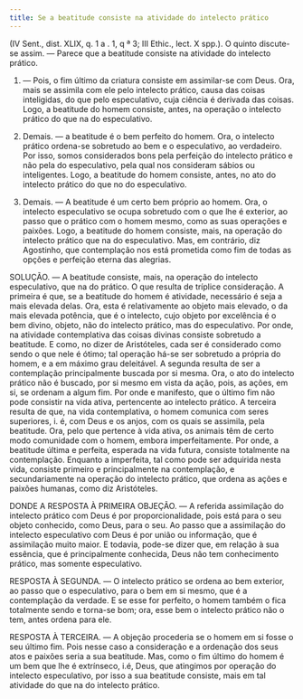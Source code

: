 ```yaml
---
title: Se a beatitude consiste na atividade do intelecto prático
---
```


(IV Sent., dist. XLIX, q. 1 a . 1, q ª 3; III Ethic., lect. X spp.).
  O quinto discute-se assim. — Parece que a beatitude consiste na atividade do intelecto prático.  

1. — Pois, o fim último da criatura consiste em assimilar-se com Deus. Ora, mais se assimila com ele pelo intelecto prático, causa das coisas inteligidas, do que pelo especulativo, cuja ciência é derivada das coisas. Logo, a beatitude do homem consiste, antes, na operação o intelecto prático do que na do especulativo.  

2. Demais. — a beatitude é o bem perfeito do homem. Ora, o intelecto prático ordena-se sobretudo ao bem e o especulativo, ao verdadeiro. Por isso, somos considerados bons pela perfeição do intelecto prático e não pela do especulativo, pela qual nos consideram sábios ou inteligentes. Logo, a beatitude do homem consiste, antes, no ato do intelecto prático do que no do especulativo.  

3. Demais. — A beatitude é um certo bem próprio ao homem. Ora, o intelecto especulativo se ocupa sobretudo com o que lhe é exterior, ao passo que o prático com o homem mesmo, como as suas operações e paixões. Logo, a beatitude do homem consiste, mais, na operação do intelecto prático que na do especulativo.  Mas, em contrário, diz Agostinho, que contemplação nos está prometida como fim de todas as opções e perfeição eterna das alegrias.  

SOLUÇÃO. — A beatitude consiste, mais, na operação do intelecto especulativo, que na do prático.  O que resulta de tríplice consideração.  A primeira é que, se a beatitude do homem é atividade, necessário é seja a mais elevada delas. Ora, esta é relativamente ao objeto mais elevado, o da mais elevada potência, que é o intelecto, cujo objeto por excelência é o bem divino, objeto, não do intelecto prático, mas do especulativo. Por onde, na atividade contemplativa das coisas divinas consiste sobretudo a beatitude. E como, no dizer de Aristóteles, cada ser é considerado como sendo o que nele é ótimo; tal operação há-se ser sobretudo a própria do homem, e a em máximo grau deleitável.  A segunda resulta de ser a contemplação principalmente buscada por si mesma. Ora, o ato do intelecto prático não é buscado, por si mesmo em vista da ação, pois, as ações, em si, se ordenam a algum fim. Por onde e manifesto, que o último fim não pode consistir na vida ativa, pertencente ao intelecto prático. A terceira resulta de que, na vida contemplativa, o homem comunica com seres superiores, i. é, com Deus e os anjos, com os quais se assimila, pela beatitude. Ora, pelo que pertence à vida ativa, os animais têm de certo modo comunidade com o homem, embora imperfeitamente.  Por onde, a beatitude última e perfeita, esperada na vida futura, consiste totalmente na contemplação. Enquanto a imperfeita, tal como pode ser adquirida nesta vida, consiste primeiro e principalmente na contemplação, e secundariamente na operação do intelecto prático, que ordena as ações e paixões humanas, como diz Aristóteles.  

DONDE A RESPOSTA À PRIMEIRA OBJEÇÃO. — A referida assimilação do intelecto prático com Deus é por proporcionalidade, pois está para o seu objeto conhecido, como Deus, para o seu. Ao passo que a assimilação do intelecto especulativo com Deus é por união ou informação, que é assimilação muito maior. E todavia, pode-se dizer que, em relação à sua essência, que é principalmente conhecida, Deus não tem conhecimento prático, mas somente especulativo.  

RESPOSTA À SEGUNDA. — O intelecto prático se ordena ao bem exterior, ao passo que o especulativo, para o bem em si mesmo, que é a contemplação da verdade. E se esse for perfeito, o homem também o fica totalmente sendo e torna-se bom; ora, esse bem o intelecto prático não o tem, antes ordena para ele.  

RESPOSTA À TERCEIRA. — A objeção procederia se o homem em si fosse o seu último fim.  Pois nesse caso a consideração e a ordenação dos seus atos e paixões seria a sua beatitude. Mas, como o fim último do homem é um bem que lhe é extrínseco, i.é, Deus, que atingimos por operação do intelecto especulativo, por isso a sua beatitude consiste, mais em tal atividade do que na do intelecto prático.